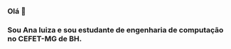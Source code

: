 ### Olá 👋
### Sou Ana luiza e sou estudante de engenharia de computação no CEFET-MG de BH.

<!--
**analuizareiss/analuizareiss** is a ✨ _special_ ✨ repository because its `README.md` (this file) appears on your GitHub profile.


